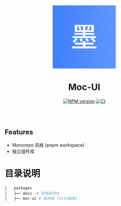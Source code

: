 <br>

<p align="center">
<img src="https://github.com/vite-mo/moc-ui/blob/main/assets/logo.png" style="width:200px;" />
</p>

<h1 align="center">Moc-UI</h1>

<p align="center">
    <a href="https://www.npmjs.com/package/moc-ui"><img src="https://img.shields.io/npm/v/moc-ui?color=c95f8b&amp;label=" alt="NPM version"></a>
    <a href="https://github.com/vite-mo/moc-ui/actions/workflows/main.yml"><img src="https://github.com/vite-mo/moc-ui/actions/workflows/main.yml/badge.svg?branch=main" alt="CI" style="max-width: 100%;"></a>
</p>

<br>
<br>

## Features

- Monorepo 风格 (pnpm workspace)
- 独立组件库

# 目录说明

```bash
│   packages
│   ├── docs  # 文档自动化
│   ├── moc-ui # 组件库 (Vite版本)
```

